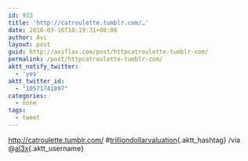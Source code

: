 ```yaml
---
id: 933
title: 'http://catroulette.tumblr.com/…'
date: 2010-03-16T10:19:31+00:00
author: Avi
layout: post
guid: http://aviflax.com/post/httpcatroulette-tumblr-com/
permalink: /post/httpcatroulette-tumblr-com/
aktt_notify_twitter:
  - 'yes'
aktt_twitter_id:
  - "10571741897"
categories:
  - none
tags:
  - tweet
---
```

<a href="http://catroulette.tumblr.com/" rel="nofollow">http://catroulette.tumblr.com/</a> #[trilliondollarvaluation](http://search.twitter.com/search?q=%23trilliondollarvaluation){.aktt_hashtag} /via @[al3x](http://twitter.com/al3x){.aktt_username}
